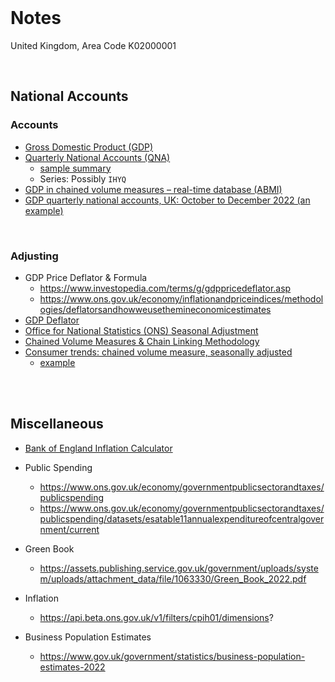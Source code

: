 <br>

# Notes

United Kingdom, Area Code
K02000001

<br>

## National Accounts

### Accounts

* [Gross Domestic Product (GDP)](https://www.ons.gov.uk/economy/grossdomesticproductgdp)
* [Quarterly National Accounts (QNA)](https://www.ons.gov.uk/economy/grossdomesticproductgdp/datasets/quarterlynationalaccounts)
  * [sample summary](https://www.ons.gov.uk/economy/grossdomesticproductgdp/bulletins/quarterlynationalaccounts/octobertodecember2022)
  * Series: Possibly ``IHYQ``
* [GDP in chained volume measures – real-time database (ABMI)](https://www.ons.gov.uk/economy/grossdomesticproductgdp/datasets/realtimedatabaseforukgdpabmi)
* [GDP quarterly national accounts, UK: October to December 2022 (an example)](https://www.ons.gov.uk/economy/grossdomesticproductgdp/bulletins/quarterlynationalaccounts/octobertodecember2022)

<br>

### Adjusting


* GDP Price Deflator & Formula
  * https://www.investopedia.com/terms/g/gdppricedeflator.asp
  * https://www.ons.gov.uk/economy/inflationandpriceindices/methodologies/deflatorsandhowweusethemineconomicestimates
* [GDP Deflator](https://www.gov.uk/government/collections/gdp-deflators-at-market-prices-and-money-gdp)
* [Office for National Statistics (ONS) Seasonal Adjustment](https://www.ons.gov.uk/methodology/methodologytopicsandstatisticalconcepts/seasonaladjustment)
* [Chained Volume Measures & Chain Linking Methodology](https://www.ons.gov.uk/economy/nationalaccounts/uksectoraccounts/methodologies/chainlinkingmethodsusedwithintheuknationalaccounts)
* [Consumer trends: chained volume measure, seasonally adjusted](https://www.beta.ons.gov.uk/economy/nationalaccounts/satelliteaccounts/datasets/consumertrendschainedvolumemeasureseasonallyadjusted/current)
  * [example](https://www.ons.gov.uk/economy/nationalaccounts/satelliteaccounts/bulletins/consumertrends/octobertodecember2022)

<br>
<br>

## Miscellaneous

* [Bank of England Inflation Calculator](https://www.bankofengland.co.uk/monetary-policy/inflation/inflation-calculator)

* Public Spending
  * https://www.ons.gov.uk/economy/governmentpublicsectorandtaxes/publicspending
  * https://www.ons.gov.uk/economy/governmentpublicsectorandtaxes/publicspending/datasets/esatable11annualexpenditureofcentralgovernment/current

* Green Book
  * https://assets.publishing.service.gov.uk/government/uploads/system/uploads/attachment_data/file/1063330/Green_Book_2022.pdf

* Inflation
  * https://api.beta.ons.gov.uk/v1/filters/cpih01/dimensions?

* Business Population Estimates
  * https://www.gov.uk/government/statistics/business-population-estimates-2022

<br>
<br>

<br>
<br>

<br>
<br>

<br>
<br>
